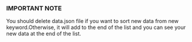 ### IMPORTANT NOTE
You should delete data.json file if you want to sort new data from new keyword.Otherwise, it will add to the end of the list and you can see your new data at the end of the list.
